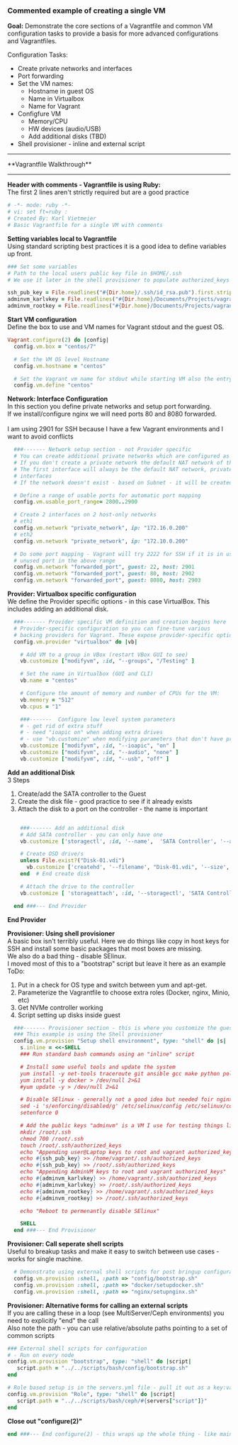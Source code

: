 ### Commented example of creating a single VM

**Goal:**
Demonstrate the core sections of a Vagrantfile and common VM configuration tasks to provide a basis for more advanced configurations and Vagrantfiles.  

Configuration Tasks:
* Create private networks and interfaces
* Port forwarding
* Set the VM names:
    * Hostname in guest OS
    * Name in Virtualbox
    * Name for Vagrant
* Configfure VM
    * Memory/CPU
    * HW devices (audio/USB)
    * Add additional disks (TBD)
* Shell provisioner - inline and external script

<HR>
**Vagrantfile Walkthrough**
<HR>


**Header with comments - Vagrantfile is using Ruby:**<br/>
The first 2 lines aren't strictly required but are a good practice 

```ruby
# -*- mode: ruby -*-
# vi: set ft=ruby :
# Created By: Karl Vietmeier
# Basic Vagrantfile for a single VM with comments
```

**Setting variables local to Vagrantfile**<br/>
Using standard scripting best practices it is a good idea to define variables up front.

```ruby
### Set some variables
# Path to the local users public key file in $HOME/.ssh
# We use it later in the shell provisioner to populate authorized_keys

ssh_pub_key = File.readlines("#{Dir.home}/.ssh/id_rsa.pub").first.strip
adminvm_karlvkey = File.readlines("#{Dir.home}/Documents/Projects/vagrant/certs/adminvm_karlv_id_rsa.pub").first.strip
adminvm_rootkey = File.readlines("#{Dir.home}/Documents/Projects/vagrant/certs/adminvm_root_id_rsa.pub").first.strip
```

**Start VM configuration**<br/>
Define the box to use and VM names for Vagrant stdout and the guest OS.

```ruby
Vagrant.configure(2) do |config|
  config.vm.box = "centos/7"

  # Set the VM OS level Hostname
  config.vm.hostname = "centos"

  # Set the Vagrant vm name for stdout while starting VM also the entry under machines in the .vagrant directory
  config.vm.define "centos"
```

**Network: Interface Configuration**<br/>
In this section you define private networks and setup port forwarding.<br/>
If we install/configure nginx we will need ports 80 and 8080 forwarded.<br/>   
I am using 2901 for SSH because I have a few Vagrant environments and I want to avoid conflicts

```ruby
  ###------- Network setup section - not Provider specific
  # You can create additional private networks which are configured as host-only networks by the Provider
  # If you don't create a private network the default NAT network of the provider will be used.
  # The first interface will always be the default NAT network, private networks get added as additional
  # interfaces
  # If the network doesn't exist - based on Subnet - it will be created in the Provider (VBox, VMware) 

  # Define a range of usable ports for automatic port mapping
  config.vm.usable_port_range= 2800..2900

  # Create 2 interfaces on 2 host-only networks
  # eth1
  config.vm.network "private_network", ip: "172.16.0.200"
  # eth2
  config.vm.network "private_network", ip: "172.10.0.200"

  # Do some port mapping - Vagrant will try 2222 for SSH if it is in use it will grab the first 
  # unused port in the above range
  config.vm.network "forwarded_port", guest: 22, host: 2901
  config.vm.network "forwarded_port", guest: 80, host: 2902
  config.vm.network "forwarded_port", guest: 8080, host: 2903

```

**Provider:  Virtualbox specific configuration**<br/>
We define the Provider specific options - in this case VirtualBox.  This includes adding an additional disk.

```ruby
  ###------- Provider specific VM definition and creation begins here
  # Provider-specific configuration so you can fine-tune various
  # backing providers for Vagrant. These expose provider-specific options.
  config.vm.provider "virtualbox" do |vb|

    # Add VM to a group in VBox (restart VBox GUI to see)
    vb.customize ["modifyvm", :id, "--groups", "/Testing" ]

    # Set the name in Virtualbox (GUI and CLI)
    vb.name = "centos"

    # Configure the amount of memory and number of CPUs for the VM:
    vb.memory = "512"
    vb.cpus = "1"

    ###-------  Configure low level system parameters
    # - get rid of extra stuff
    # - need "ioapic on" when adding extra drives
    # - use "vb.customize" when modifying parameters that don't have predefined aliases like "vb.cpu"
    vb.customize ["modifyvm", :id, "--ioapic", "on" ]
    vb.customize ["modifyvm", :id, "--audio", "none" ]
    vb.customize ["modifyvm", :id, "--usb", "off" ]
```

**Add an additional Disk**<br/>
3 Steps

1. Create/add the SATA controller to the Guest
2. Create the disk file - good practice to see if it already exists
3. Attach the disk to a port on the controller - the name is important

```ruby

    ###------- Add an additional disk
    # Add SATA controller - you can only have one
    vb.customize ['storagectl', :id, '--name',  'SATA Controller', '--add', 'sata',  '--controller', 'IntelAhci', '--portcount', 6]

    # Create OSD drive/s 
    unless File.exist?("Disk-01.vdi")
      vb.customize ['createhd', '--filename', "Disk-01.vdi", '--size', 512]
    end  # End create disk

    # Attach the drive to the controller
    vb.customize [ 'storageattach', :id, '--storagectl', 'SATA Controller', '--port', "2", '--device', 0, '--type', 'hdd', '--medium', "./Disk-01.vdi"]

  end ###--- End Provider
```

**End Provider**

**Provisioner: Using shell provisioner**<br/>
A basic box isn't terribly useful. Here we do things like copy in host keys for SSH and install some basic packages that most boxes are missing. <br/>
We also do a bad thing - disable SElinux. <br/>
I moved most of this to a "bootstrap" script but leave it here as an example<br/>
ToDo:

1. Put in a check for OS type and switch between yum and apt-get.
2. Parameterize the Vagrantfile to choose extra roles (Docker, nginx, Minio, etc)
3. Get NVMe controller working
4. Script setting up disks inside guest

```ruby
  ###------- Provisioner section - this is where you customize the guest OS.
  ### This example is using the Shell provisioner
  config.vm.provision "Setup shell environment", type: "shell" do |s|
    s.inline = <<-SHELL
    ### Run standard bash commands using an "inline" script

    # Install some useful tools and update the system
    yum install -y net-tools traceroute git ansible gcc make python policycoreutils-python > /dev/null 2>&1
    yum install -y docker > /dev/null 2>&1 
    #yum update -y > /dev/null 2>&1

    # Disable SElinux - generally not a good idea but needed foir nginx for now
    sed -i 's/enforcing/disabled/g' /etc/selinux/config /etc/selinux/config
    setenforce 0

    # Add the public keys "adminvm" is a VM I use for testing things like Ansible
    mkdir /root/.ssh
    chmod 700 /root/.ssh
    touch /root/.ssh/authorized_keys
    echo "Appending user@Laptop keys to root and vagrant authorized_keys"
    echo #{ssh_pub_key} >> /home/vagrant/.ssh/authorized_keys
    echo #{ssh_pub_key} >> /root/.ssh/authorized_keys
    echo "Appending AdminVM keys to root and vagrant authorized_keys"
    echo #{adminvm_karlvkey} >> /home/vagrant/.ssh/authorized_keys
    echo #{adminvm_karlvkey} >> /root/.ssh/authorized_keys
    echo #{adminvm_rootkey} >> /home/vagrant/.ssh/authorized_keys
    echo #{adminvm_rootkey} >> /root/.ssh/authorized_keys

    echo "Reboot to permenantly disable SElinux"

    SHELL
  end ###--- End Provisioner
```

**Provisioner: Call seperate shell scripts**<br/>
Useful to breakup tasks and make it easy to switch between use cases - works for single machine.

```ruby
  # Demonstrate using external shell scripts for post bringup configuration
  config.vm.provision :shell, :path => "config/bootstrap.sh"
  config.vm.provision :shell, :path => "docker/setupdocker.sh"
  config.vm.provision :shell, :path => "nginx/setupnginx.sh"
```

**Provisioner: Alternative forms for calling an external scripts**<br/>
If you are calling these in a loop (see MultiServer/Ceph environments) you need to explicitly "end" the call<br/>
Also note the path - you can use relative/absolute paths pointing to a set of common scripts  

```ruby
### External shell scripts for configuration
# - Run on every node
config.vm.provision "bootstrap", type: "shell" do |script|
   script.path = "../../scripts/bash/config/bootstrap.sh"
end

# Role based setup is in the servers.yml file - pull it out as a key:value
config.vm.provision "Role", type: "shell" do |script|
   script.path = "../../scripts/bash/ceph/#{servers["script"]}"
end
```

**Close out "configure(2)"**

```ruby
end ###--- End configure(2) - this wraps up the whole thing - like main()
```